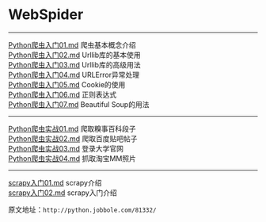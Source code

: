 # WebSpider

- - -

[Python爬虫入门01.md](Python爬虫入门01.md) 爬虫基本概念介绍  
[Python爬虫入门02.md](Python爬虫入门02.md) Urllib库的基本使用   
[Python爬虫入门03.md](Python爬虫入门03.md) Urllib库的高级用法    
[Python爬虫入门04.md](Python爬虫入门04.md) URLError异常处理    
[Python爬虫入门05.md](Python爬虫入门05.md) Cookie的使用    
[Python爬虫入门06.md](Python爬虫入门06.md) 正则表达式    
[Python爬虫入门07.md](Python爬虫入门07.md) Beautiful Soup的用法    

- - -

[Python爬虫实战01.md](Python爬虫实战01.md) 爬取糗事百科段子    
[Python爬虫实战02.md](Python爬虫实战02.md) 爬取百度贴吧帖子    
[Python爬虫实战03.md](Python爬虫实战03.md) 登录大学官网    
[Python爬虫实战04.md](Python爬虫实战04.md) 抓取淘宝MM照片    

- - -

[scrapy入门01.md](scrapy入门01.md) scrapy介绍    
[scrapy入门02.md](scrapy入门02.md) scrapy入门介绍    

原文地址：`http://python.jobbole.com/81332/`
 